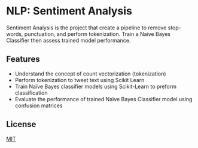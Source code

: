 # NLP: Sentiment Analysis

Sentiment Analysis is the project that create a pipeline to remove stop-words, punctuation, and perform tokenization. Train a Naive Bayes Classifier then assess trained model performance.
## Features
- Understand the concept of count vectorization (tokenization)
- Perform tokenization to tweet text using Scikit Learn
- Train Naïve Bayes classifier models using Scikit-Learn to preform classification
- Evaluate the performance of trained Naïve Bayes Classifier model using confusion matrices
## License

[MIT](https://choosealicense.com/licenses/mit/)

